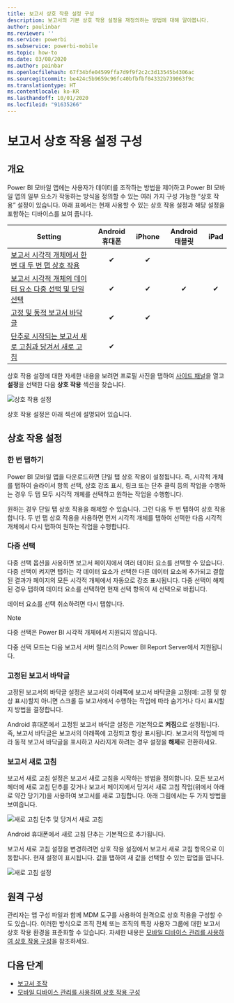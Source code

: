 ```yaml
---
title: 보고서 상호 작용 설정 구성
description: 보고서의 기본 상호 작용 설정을 재정의하는 방법에 대해 알아봅니다.
author: paulinbar
ms.reviewer: ''
ms.service: powerbi
ms.subservice: powerbi-mobile
ms.topic: how-to
ms.date: 03/08/2020
ms.author: painbar
ms.openlocfilehash: 67f34bfe04599ffa7d9f9f2c2c3d13545b4306ac
ms.sourcegitcommit: be424c5b9659c96fc40bfbfbf04332b739063f9c
ms.translationtype: HT
ms.contentlocale: ko-KR
ms.lasthandoff: 10/01/2020
ms.locfileid: "91635266"
---
```

# <a name="configure-report-interaction-settings"></a>보고서 상호 작용 설정 구성

## <a name="overview"></a>개요

Power BI 모바일 앱에는 사용자가 데이터를 조작하는 방법을 제어하고 Power BI 모바일 앱의 일부 요소가 작동하는 방식을 정의할 수 있는 여러 가지 구성 가능한 “상호 작용” 설정이 있습니다. 아래 표에서는 현재 사용할 수 있는 상호 작용 설정과 해당 설정을 포함하는 디바이스를 보여 줍니다.

| Setting | Android 휴대폰 | iPhone | Android 태블릿  | iPad |
|---------|:-:|:-:|:-:|:-:|
| [보고서 시각적 개체에서 한 번 대 두 번 탭 상호 작용](#single-tap) |✔|✔|||
| [보고서 시각적 개체의 데이터 요소 다중 선택 및 단일 선택](#multi-select) |✔|✔|✔|✔|
| [고정 및 동적 보고서 바닥글](#docked-report-footer) |✔|✔|||
| [단추로 시작되는 보고서 새로 고침과 당겨서 새로 고침](#report-refresh) |✔||||

상호 작용 설정에 대한 자세한 내용을 보려면 프로필 사진을 탭하여 [사이드 패널](./mobile-apps-home-page.md#header)을 열고 **설정**을 선택한 다음 **상호 작용** 섹션을 찾습니다.

![상호 작용 설정](./media/mobile-app-interaction-settings/powerbi-mobile-app-interactions-section.png)

상호 작용 설정은 아래 섹션에 설명되어 있습니다.

## <a name="interaction-settings"></a>상호 작용 설정

### <a name="single-tap"></a>한 번 탭하기
Power BI 모바일 앱을 다운로드하면 단일 탭 상호 작용이 설정됩니다. 즉, 시각적 개체를 탭하여 슬라이서 항목 선택, 상호 강조 표시, 링크 또는 단추 클릭 등의 작업을 수행하는 경우 두 탭 모두 시각적 개체를 선택하고 원하는 작업을 수행합니다.

원하는 경우 단일 탭 상호 작용을 해제할 수 있습니다. 그런 다음 두 번 탭하여 상호 작용합니다. 두 번 탭 상호 작용을 사용하면 먼저 시각적 개체를 탭하여 선택한 다음 시각적 개체에서 다시 탭하여 원하는 작업을 수행합니다.

### <a name="multi-select"></a>다중 선택

다중 선택 옵션을 사용하면 보고서 페이지에서 여러 데이터 요소를 선택할 수 있습니다. 다중 선택이 켜지면 탭하는 각 데이터 요소가 선택한 다른 데이터 요소에 추가되고 결합된 결과가 페이지의 모든 시각적 개체에서 자동으로 강조 표시됩니다. 다중 선택이 해제된 경우 탭하여 데이터 요소를 선택하면 현재 선택 항목이 새 선택으로 바뀝니다.

데이터 요소를 선택 취소하려면 다시 탭합니다.

>[!NOTE]
>다중 선택은 Power BI 시각적 개체에서 지원되지 않습니다.
>
>다중 선택 모드는 다음 보고서 서버 릴리스의 Power BI Report Server에서 지원됩니다.

### <a name="docked-report-footer"></a>고정된 보고서 바닥글

고정된 보고서의 바닥글 설정은 보고서의 아래쪽에 보고서 바닥글을 고정(예: 고정 및 항상 표시)할지 아니면 스크롤 등 보고서에서 수행하는 작업에 따라 숨기거나 다시 표시할지 방법을 결정합니다.

Android 휴대폰에서 고정된 보고서 바닥글 설정은 기본적으로 **켜짐**으로 설정됩니다. 즉, 보고서 바닥글은 보고서의 아래쪽에 고정되고 항상 표시됩니다. 보고서의 작업에 따라 동적 보고서 바닥글을 표시하고 사라지게 하려는 경우 설정을 **해제**로 전환하세요.

### <a name="report-refresh"></a>보고서 새로 고침

보고서 새로 고침 설정은 보고서 새로 고침을 시작하는 방법을 정의합니다. 모든 보고서 헤더에 새로 고침 단추를 갖거나 보고서 페이지에서 당겨서 새로 고침 작업(위에서 아래로 약간 당기기)을 사용하여 보고서를 새로 고침합니다. 아래 그림에서는 두 가지 방법을 보여줍니다. 

![새로 고침 단추 및 당겨서 새로 고침](./media/mobile-app-interaction-settings/powerbi-mobile-app-interactions-refresh-button-versus-pull.png)

Android 휴대폰에서 새로 고침 단추는 기본적으로 추가됩니다.

보고서 새로 고침 설정을 변경하려면 상호 작용 설정에서 보고서 새로 고침 항목으로 이동합니다. 현재 설정이 표시됩니다. 값을 탭하여 새 값을 선택할 수 있는 팝업을 엽니다.

![새로 고침 설정](./media/mobile-app-interaction-settings/powerbi-mobile-app-interactions-set-refresh.png)

## <a name="remote-configuration"></a>원격 구성

관리자는 앱 구성 파일과 함께 MDM 도구를 사용하여 원격으로 상호 작용을 구성할 수도 있습니다. 이러한 방식으로 조직 전체 또는 조직의 특정 사용자 그룹에 대한 보고서 상호 작용 환경을 표준화할 수 있습니다. 자세한 내용은 [모바일 디바이스 관리를 사용하여 상호 작용 구성](./mobile-app-configuration.md)을 참조하세요.


## <a name="next-steps"></a>다음 단계
* [보고서 조작](./mobile-reports-in-the-mobile-apps.md#interact-with-reports)
* [모바일 디바이스 관리를 사용하여 상호 작용 구성](./mobile-app-configuration.md)
